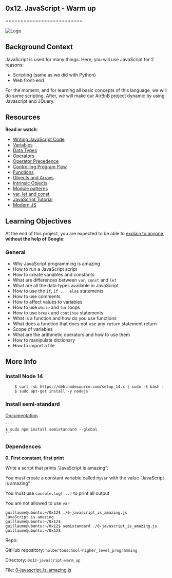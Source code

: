 ## 0x12. JavaScript - Warm up
==========================

![Logo](https://www.howtogeek.com/wp-content/uploads/2021/05/laptop-with-terminal-big.png?height=200p&trim=2,2,2,50)

## Background Context

JavaScript is used for many things. Here, you will use JavaScript for 2 reasons:

*   Scripting (same as we did with Python)
*   Web front-end

For the moment, and for learning all basic concepts of this language, we will do some scripting. After, we will make our AirBnB project dynamic by using Javascript and JQuery.

Resources
---------

**Read or watch**:

*   [Writing JavaScript Code](https://intranet.hbtn.io/rltoken/OdMLtl6Y9mpQkaoEqJCRSg "Writing JavaScript Code")
*   [Variables](https://intranet.hbtn.io/rltoken/iE6zaLw7pybp648IfRmk5Q "Variables")
*   [Data Types](https://intranet.hbtn.io/rltoken/4td1BbZAYn4Dldi6k0CY7A "Data Types")
*   [Operators](https://intranet.hbtn.io/rltoken/OdMLtl6Y9mpQkaoEqJCRSg "Operators")
*   [Operator Precedence](https://intranet.hbtn.io/rltoken/ALCoiVRvxmsjdqCUdWC_lg "Operator Precedence")
*   [Controlling Program Flow](https://intranet.hbtn.io/rltoken/Nlfhdy6Thyu_WgtBSqoAUw "Controlling Program Flow")
*   [Functions](https://intranet.hbtn.io/rltoken/Ta66PZ6_16K3q99oELvjkQ "Functions")
*   [Objects and Arrays](https://intranet.hbtn.io/rltoken/osu583B5jskDVwmcm50-NQ "Objects and Arrays")
*   [Intrinsic Objects](https://intranet.hbtn.io/rltoken/osu583B5jskDVwmcm50-NQ "Intrinsic Objects")
*   [Module patterns](https://intranet.hbtn.io/rltoken/mduSK-WOoRe6WohU1p2zZQ "Module patterns")
*   [var, let and const](https://intranet.hbtn.io/rltoken/kNWuHjyUvjr74wU2hBqd_A "var, let and const")
*   [JavaScript Tutorial](https://intranet.hbtn.io/rltoken/qkp1hdLiI8DJje88bxcL6w "JavaScript Tutorial")
*   [Modern JS](https://intranet.hbtn.io/rltoken/ieSajamJQ-Nv3XzcS_d5lA "Modern JS")

Learning Objectives
-------------------

At the end of this project, you are expected to be able to [explain to anyone](https://intranet.hbtn.io/rltoken/kr1GDINhryJdjBSzQxCv0w "explain to anyone"), **without the help of Google**:

### General

*   Why JavaScript programming is amazing
*   How to run a JavaScript script
*   How to create variables and constants
*   What are differences between `var`, `const` and `let`
*   What are all the data types available in JavaScript
*   How to use the `if`, `if ... else` statements
*   How to use comments
*   How to affect values to variables
*   How to use `while` and `for` loops
*   How to use `break` and `continue` statements
*   What is a function and how do you use functions
*   What does a function that does not use any `return` statement return
*   Scope of variables
*   What are the arithmetic operators and how to use them
*   How to manipulate dictionary
*   How to import a file

More Info
---------

### Install Node 14

```
    $ curl -sL https://deb.nodesource.com/setup_14.x | sudo -E bash -
    $ sudo apt-get install -y nodejs
```    
    

### Install semi-standard

[Documentation](https://intranet.hbtn.io/rltoken/FuXjfOYe18hUXCDoyMxBSg "Documentation")

    ```
    $ sudo npm install semistandard --global
    ```
### Dependences

**0. First constant, first print**

Write a script that prints “JavaScript is amazing”:

You must create a constant variable called `MyVar` with the value “JavaScript is amazing”

You must use `console.log(...)` to print all output

You are not allowed to use `var`

```
guillaume@ubuntu:~/0x12$ ./0-javascript_is_amazing.js 
JavaScript is amazing
guillaume@ubuntu:~/0x12$ 
guillaume@ubuntu:~/0x12$ semistandard ./0-javascript_is_amazing.js 
guillaume@ubuntu:~/0x12$ 
```
Repo:

GitHub repository: `holbertonschool-higher_level_programming`

Directory: `0x12-javascript-warm_up`

File: [0-javascript_is_amazing.js]()
